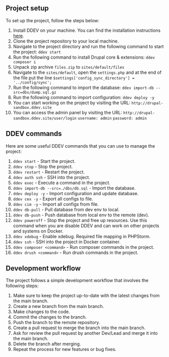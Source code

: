 ## Project setup
To set up the project, follow the steps below:
1. Install DDEV on your machine. You can find the installation instructions [here](https://ddev.readthedocs.io/en/stable/#installation).
2. Clone the project repository to your local machine.
3. Navigate to the project directory and run the following command to start the project: ```ddev start```
4. Run the following command to install Drupal core & extensions: ```ddev composer i```
5. Unpack zip archive ```files.zip``` to ```sites/default/files```
6. Navigate to the ```sites/default```, open the ```settings.php``` and at the end of the file put the line ```$settings['config_sync_directory'] = '../config/sync';```
7. Run the following command to import the database: ```ddev import-db --src=dbs/dump.sql.gz```
8. Run the following command to import configuration: ```ddev deploy -y```
9. You can start working on the project by visiting the URL: ```http://drupal-sandbox.ddev.site```
10. You can access the admin panel by visiting the URL: ```http://drupal-sandbox.ddev.site/user/login``` ```username: admin``` ```password: admin```

## DDEV commands
Here are some useful DDEV commands that you can use to manage the project:
1. ```ddev start``` - Start the project.
2. ```ddev stop``` - Stop the project.
3. ```ddev restart``` - Restart the project.
4. ```ddev auth ssh``` - SSH into the project.
5. ```ddev exec``` - Execute a command in the project.
6. ```ddev import-db --src=./dbs/db.sql``` - Import the database.
7. ```ddev deploy -y``` - Import configuration and update database.
8. ```ddev cex -y``` - Export all configs to file.
9. ```ddev cim -y``` - Import all configs from file.
10. ```ddev db-pull``` - Pull database from dev env to local.
11. ```ddev db-push``` - Push database from local env to the remote (dev).
12. ```ddev poweroff``` - Stop the project and free up resources. Use this command when you are disable DDEV and can work on other projects and systems on Docker.
13. ```ddev xdebug``` - Enable xdebug. Required file mapping in PHPStorm.
14. ```ddev ssh``` - SSH into the project in Docker container.
15. ```ddev composer <command>``` - Run composer commands in the project.
16. ```ddev drush <command>``` - Run drush commands in the project.

## Development workflow
The project follows a simple development workflow that involves the following steps:
1. Make sure to keep the project up-to-date with the latest changes from the main branch.
2. Create a new branch from the main branch.
3. Make changes to the code.
4. Commit the changes to the branch.
5. Push the branch to the remote repository.
6. Create a pull request to merge the branch into the main branch.
7. Ask for review the pull request by another Dev/Lead and merge it into the main branch.
8. Delete the branch after merging.
9. Repeat the process for new features or bug fixes.
